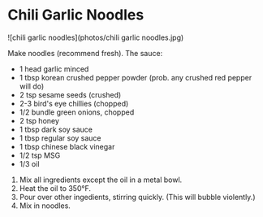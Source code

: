 Chili Garlic Noodles
====================

![chili garlic noodles](photos/chili garlic noodles.jpg)

Make noodles (recommend fresh).  The sauce:

- 1 head garlic minced
- 1 tbsp korean crushed pepper powder (prob. any crushed red pepper will do)
- 2 tsp sesame seeds (crushed)
- 2-3 bird's eye chillies (chopped)
- 1/2 bundle green onions, chopped
- 2 tsp honey
- 1 tbsp dark soy sauce
- 1 tbsp regular soy sauce
- 1 tbsp chinese black vinegar
- 1/2 tsp MSG
- 1/3 oil

1. Mix all ingredients except the oil in a metal bowl.  
2. Heat the oil to 350°F.  
3. Pour over other ingedients, stirring quickly. (This will bubble violently.)
4. Mix in noodles.
